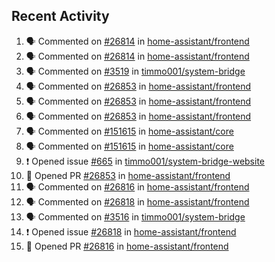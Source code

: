 ## Recent Activity

<!--START_SECTION:activity-->
1. 🗣 Commented on [#26814](https://github.com/home-assistant/frontend/issues/26814) in [home-assistant/frontend](https://github.com/home-assistant/frontend)
2. 🗣 Commented on [#26814](https://github.com/home-assistant/frontend/issues/26814) in [home-assistant/frontend](https://github.com/home-assistant/frontend)
3. 🗣 Commented on [#3519](https://github.com/timmo001/system-bridge/issues/3519) in [timmo001/system-bridge](https://github.com/timmo001/system-bridge)
4. 🗣 Commented on [#26853](https://github.com/home-assistant/frontend/issues/26853) in [home-assistant/frontend](https://github.com/home-assistant/frontend)
5. 🗣 Commented on [#26853](https://github.com/home-assistant/frontend/issues/26853) in [home-assistant/frontend](https://github.com/home-assistant/frontend)
6. 🗣 Commented on [#26853](https://github.com/home-assistant/frontend/issues/26853) in [home-assistant/frontend](https://github.com/home-assistant/frontend)
7. 🗣 Commented on [#151615](https://github.com/home-assistant/core/issues/151615) in [home-assistant/core](https://github.com/home-assistant/core)
8. 🗣 Commented on [#151615](https://github.com/home-assistant/core/issues/151615) in [home-assistant/core](https://github.com/home-assistant/core)
9. ❗ Opened issue [#665](https://github.com/timmo001/system-bridge-website/issues/665) in [timmo001/system-bridge-website](https://github.com/timmo001/system-bridge-website)
10. 💪 Opened PR [#26853](https://github.com/home-assistant/frontend/pull/26853) in [home-assistant/frontend](https://github.com/home-assistant/frontend)
11. 🗣 Commented on [#26816](https://github.com/home-assistant/frontend/issues/26816) in [home-assistant/frontend](https://github.com/home-assistant/frontend)
12. 🗣 Commented on [#26818](https://github.com/home-assistant/frontend/issues/26818) in [home-assistant/frontend](https://github.com/home-assistant/frontend)
13. 🗣 Commented on [#3516](https://github.com/timmo001/system-bridge/issues/3516) in [timmo001/system-bridge](https://github.com/timmo001/system-bridge)
14. ❗ Opened issue [#26818](https://github.com/home-assistant/frontend/issues/26818) in [home-assistant/frontend](https://github.com/home-assistant/frontend)
15. 💪 Opened PR [#26816](https://github.com/home-assistant/frontend/pull/26816) in [home-assistant/frontend](https://github.com/home-assistant/frontend)
<!--END_SECTION:activity-->

